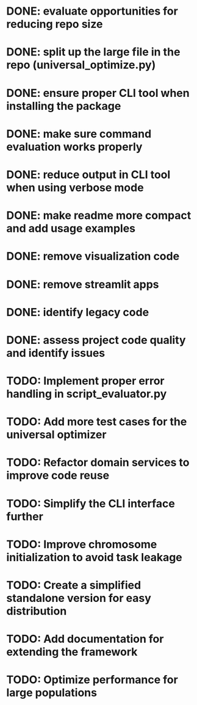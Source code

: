 # DONE: evaluate opportunities for reducing repo size
# DONE: split up the large file in the repo (universal_optimize.py)
# DONE: ensure proper CLI tool when installing the package
# DONE: make sure command evaluation works properly
# DONE: reduce output in CLI tool when using verbose mode
# DONE: make readme more compact and add usage examples
# DONE: remove visualization code
# DONE: remove streamlit apps
# DONE: identify legacy code
# DONE: assess project code quality and identify issues

# TODO: Implement proper error handling in script_evaluator.py
# TODO: Add more test cases for the universal optimizer
# TODO: Refactor domain services to improve code reuse
# TODO: Simplify the CLI interface further
# TODO: Improve chromosome initialization to avoid task leakage
# TODO: Create a simplified standalone version for easy distribution
# TODO: Add documentation for extending the framework
# TODO: Optimize performance for large populations
